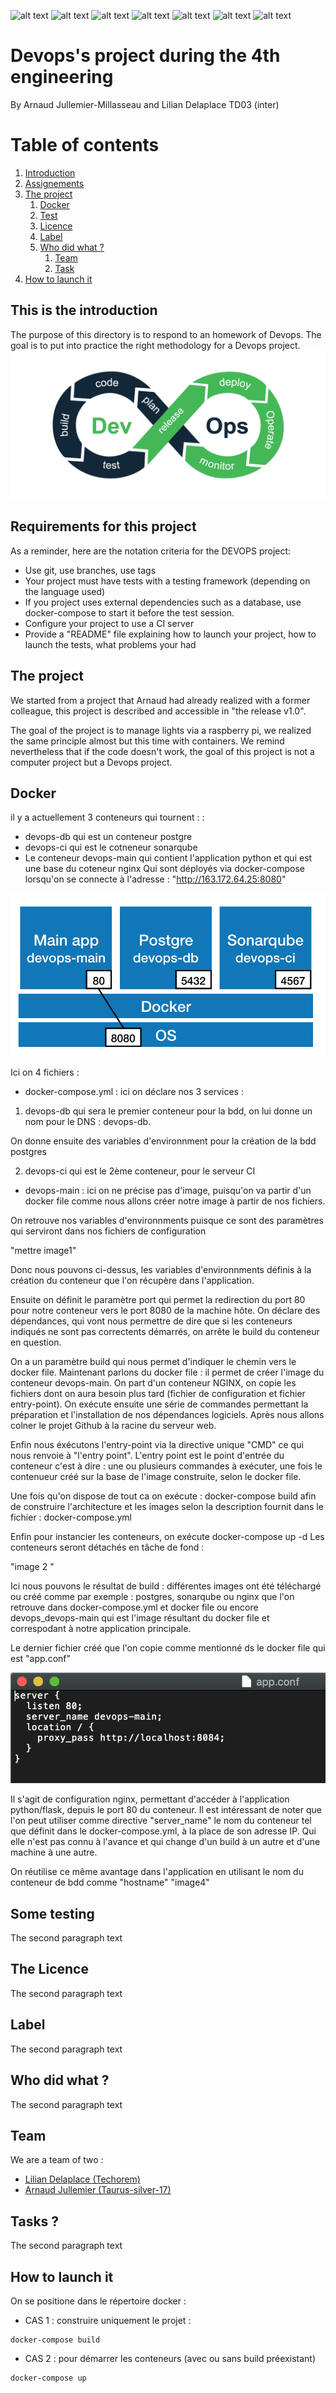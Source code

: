 ![alt text](https://img.shields.io/github/license/taurus-silver-17/Devops-ing4)
![alt text](https://img.shields.io/badge/Python-3.6-green "Logo Title Text 1")
![alt text](https://img.shields.io/badge/Docker%20Build-Passing-green)
![alt text](https://img.shields.io/badge/Docker%20Build%20-Automated-blue)
![alt text](https://img.shields.io/badge/Build-failure-red)
![alt text](https://img.shields.io/github/forks/taurus-silver-17/Devops-ing4)
![alt text](https://img.shields.io/github/repo-size/Taurus-silver-17/Devops-ing4)

# Devops's project during the 4th engineering 
By Arnaud Jullemier-Millasseau and Lilian Delaplace TD03 (inter)



# Table of contents
1. [Introduction](#introduction)
2. [Assignements](#assignements)
3. [The project](#theproject)
    1. [Docker](#docker)
    2. [Test](#test)
    3. [Licence](#licence)
    4. [Label](#label)
    5. [Who did what ?](#who)
        1. [Team](#team)
        2. [Task](#task)
4. [How to launch it](#nasa)

## This is the introduction <a name="introduction"></a>
The purpose of this directory is to respond to an homework of Devops. The goal is to put into practice the right methodology for a Devops project.
![alt text](https://github.com/taurus-silver-17/Devops-ing4/blob/master/static/img/devops.png)

## Requirements for this project <a name="assignements"></a>
 As a reminder, here are the notation criteria for the DEVOPS project:
- Use git, use branches, use tags
- Your project must have tests with a testing framework (depending on the language used)
- If you project uses external dependencies such as a database, use docker-compose to start it before the test session.
- Configure your project to use a CI server
- Provide a "README" file explaining how to launch your project, how to launch the tests, what problems your had

## The project <a name="theproject"></a>
We started from a project that Arnaud had already realized with a former colleague, this project is described and accessible in "the release v1.0". 

The goal of the project is to manage lights via a raspberry pi, we realized the same principle almost but this time with containers. We remind nevertheless that if the code doesn't work, the goal of this project is not a computer project but a Devops project. 



## Docker <a name="docker"></a>
  il y a actuellement 3 conteneurs qui tournent : :
- devops-db qui est un conteneur postgre
- devops-ci qui est le cotneneur sonarqube
- Le conteneur devops-main qui contient l'application python et qui est une base du coteneur nginx Qui sont déployés via         docker-compose lorsqu'on se connecte à l'adresse : "http://163.172.64.25:8080"
  
![alt text](https://github.com/taurus-silver-17/Devops-ing4/blob/master/static/img/schema_docker.png)

  Ici on 4 fichiers : 

- docker-compose.yml : ici on déclare nos 3 services : 
1. devops-db qui sera le premier conteneur pour la bdd, on lui donne un nom pour le DNS : devops-db. 

On donne ensuite des variables d'environnment pour la création de la bdd postgres

2. devops-ci qui est le 2ème conteneur, pour le serveur CI 
- devops-main : ici on ne précise pas d'image, puisqu'on va partir d'un docker file comme nous allons créer notre image à       partir de nos fichiers. 

On retrouve nos variables d'environnments puisque ce sont des paramètres qui serviront dans nos fichiers de configuration 

"mettre image1" 

Donc nous pouvons ci-dessus, les variables d'environnments définis à la création du conteneur que l'on récupère dans l'application.

Ensuite on définit le paramètre port qui permet la redirection du port 80 pour notre conteneur vers le port 8080 de la machine hôte. On déclare des dépendances, qui vont nous permettre de dire que si les conteneurs indiqués ne sont pas correctents démarrés, on arrête le build du conteneur en question. 

On a un paramètre build qui nous permet d'indiquer le chemin vers le docker file. Maintenant parlons du docker file : il permet de créer l'image du conteneur devops-main. On part d'un conteneur NGINX, on copie les fichiers dont on aura besoin plus tard (fichier de configuration et fichier entry-point). 
On exécute ensuite une série de commandes permettant la préparation et l'installation de nos dépendances logiciels. Après nous allons colner le projet Github à la racine du serveur web. 

Enfin nous éxécutons l'entry-point via la directive unique "CMD" ce qui nous renvoie à "l'entry point". L'entry point est le point d'entrée du conteneur c'est à dire : une ou plusieurs commandes à exécuter, une fois le contenueur créé sur la base de l'image construite, selon le docker file. 

Une fois qu'on dispose de tout ca on exécute : docker-compose build afin de construire l'architecture et les images selon la description fournit dans le fichier : docker-compose.yml

Enfin pour instancier les conteneurs, on exécute docker-compose up -d Les conteneurs seront détachés en tâche de fond : 

"image 2 "

Ici nous pouvons le résultat de build : différentes images ont été téléchargé ou créé comme par exemple : postgres, sonarqube ou nginx que l'on retrouve dans docker-compose.yml et docker file ou encore devops_devops-main qui est l'image résultant du docker file et correspodant à notre application principale.

Le dernier fichier créé que l'on copie comme mentionné ds le docker file qui est "app.conf" 

![alt text](https://github.com/taurus-silver-17/Devops-ing4/blob/master/static/img/app_conf.png)

Il s'agit de configuration nginx, permettant d'accéder à l'application python/flask, depuis le port 80 du conteneur. Il est intéressant de noter que l'on peut utiliser comme directive "server_name" le nom du conteneur tel que définit dans le docker-compose.yml, à la place de son adresse IP. Qui elle n'est pas connu à l'avance et qui change d'un build à un autre et d'une machine à une autre.

On réutilise ce même avantage dans l'application en utilisant le nom du conteneur de bdd comme "hostname" "image4"



## Some testing <a name="test"></a>
The second paragraph text

## The Licence <a name="licence"></a>
The second paragraph text

## Label <a name="label"></a>
The second paragraph text

## Who did what ? <a name="who"></a>
The second paragraph text

## Team  <a name="team"></a>
We are a team of two :
- [Lilian Delaplace (Techorem)](https://github.com/techorem)
- [Arnaud Jullemier (Taurus-silver-17)](https://github.com/taurus-silver-17)


## Tasks ? <a name="task"></a>
The second paragraph text

## How to launch it <a name="nasa"></a>
On se positione dans le répertoire docker : 
- CAS 1 : construire uniquement le projet : 
```
docker-compose build
```
- CAS 2 : pour démarrer les conteneurs (avec ou sans build préexistant) 
```
docker-compose up
```
